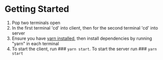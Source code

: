 # Getting Started

1. Pop two terminals open
2. In the first terminal 'cd' into client, then for the second terminal 'cd' into server
3. Ensure you have  [yarn installed](https://classic.yarnpkg.com/lang/en/docs/install/), then install dependencies by running "yarn" in each terminal
4. To start the client, run ### `yarn start`. To start the server run ### `yarn start`
